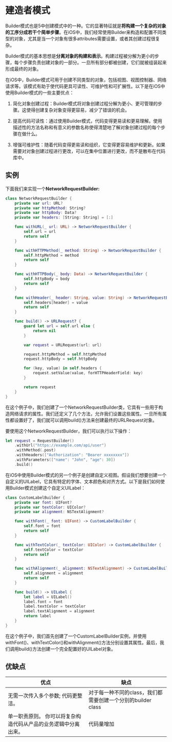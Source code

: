 # 建造者模式

Builder模式也是5中创建模式中的一种。它的显著特征就是**将构建一个复杂的对象的工序分成若干个简单步骤**。在iOS中，我们经常使用Builder来构造和配置不同类型的对象，尤其是当一个对象有很多attributes需要设置，或者其创建过程很复杂。

Builder模式的基本思想是**分离对象的构建和表示**。构建过程被分解为更小的步骤，每个步骤负责创建对象的一部分。一旦所有部分都被创建，它们就被组装起来形成最终的对象。

在iOS中，Builder模式可用于创建不同类型的对象，包括视图、视图控制器、网络请求等。该模式有助于使代码更具可读性、可维护性和可扩展性。以下是在iOS中使用Builder模式的一些主要优点：

1. 简化对象创建过程：Builder模式将对象创建过程分解为更小、更可管理的步骤。这使得创建复杂对象变得更容易，减少了错误的机会。

2. 提高代码可读性：通过使用Builder模式，代码变得更易读和更易理解。使用描述性的方法名称和有意义的参数名称使得清楚地了解对象创建过程的每个步骤在做什么。

3. 增强可维护性：随着代码变得更易读和组织，它变得更容易维护和更新。如果需要对对象创建过程进行更改，可以在集中位置进行更改，而不是散布在代码库中。

## 实例
下面我们来实现一个**NetworkRequestBuilder:**

```swift
class NetworkRequestBuilder {
    private var url: URL?
    private var httpMethod: String?
    private var httpBody: Data?
    private var headers: [String: String] = [:]

    func withURL(_ url: URL) -> NetworkRequestBuilder {
        self.url = url
        return self
    }

    func withHTTPMethod(_ method: String) -> NetworkRequestBuilder {
        self.httpMethod = method
        return self
    }

    func withHTTPBody(_ body: Data) -> NetworkRequestBuilder {
        self.httpBody = body
        return self
    }

    func withHeader(_ header: String, value: String) -> NetworkRequestBuilder {
        self.headers[header] = value
        return self
    }

    func build() -> URLRequest? {
        guard let url = self.url else {
            return nil
        }

        var request = URLRequest(url: url)

        request.httpMethod = self.httpMethod
        request.httpBody = self.httpBody

        for (key, value) in self.headers {
            request.setValue(value, forHTTPHeaderField: key)
        }

        return request
    }
}
```

在这个例子中，我们创建了一个NetworkRequestBuilder类，它具有一些用于构造网络请求的属性。我们还定义了几个方法，允许我们设置这些属性。一旦所有属性都设置好了，我们就可以调用build()方法来创建最终的URLRequest对象。

要使用这个NetworkRequestBuilder，我们可以执行以下操作：

```swift
let request = RequestBuilder()
    .withUrl("https://example.com/api/user")
    .withMethod(.post)
    .withHeaders(["Authorization": "Bearer xxxxxxxx"])
    .withParameters(["name": "John", "age": 30])
    .build()
```

在iOS中使用Builder模式的另一个例子是创建自定义视图。假设我们想要创建一个自定义的UILabel，它具有特定的字体、文本颜色和对齐方式。以下是我们如何使用Builder模式创建这个自定义UILabel：

```swift
class CustomLabelBuilder {
    private var font: UIFont?
    private var textColor: UIColor?
    private var alignment: NSTextAlignment?

    func withFont(_ font: UIFont) -> CustomLabelBuilder {
        self.font = font
        return self
    }

    func withTextColor(_ textColor: UIColor) -> CustomLabelBuilder {
        self.textColor = textColor
        return self
    }

    func withAlignment(_ alignment: NSTextAlignment) -> CustomLabelBuilder {
        self.alignment = alignment
        return self
    }

    func build() -> UILabel {
        let label = UILabel()
        label.font = font
        label.textColor = textColor
        label.textAlignment = alignment
        return label
    }
}
```
在这个例子中，我们首先创建了一个CustomLabelBuilder实例，并使用withFont()、withTextColor()和withAlignment()方法分别设置其属性。最后，我们调用build()方法创建一个完全配置好的UILabel对象。

## 优缺点

|  优点   | 缺点  |
|  ----  | ----  |
| 无需一次传入多个参数; 代码更整洁。 | 对于每一种不同的class，我们都需要创建一个分别的builder class|
| 单一职责原则。 你可以将复杂构造代码从产品的业务逻辑中分离出来。  |  代码量增加 |

